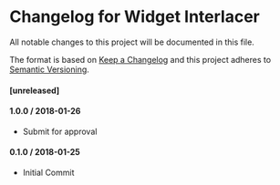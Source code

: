 # Changelog for Widget Interlacer
All notable changes to this project will be documented in this file.

The format is based on [Keep a Changelog](http://keepachangelog.com/en/1.0.0/)
and this project adheres to [Semantic Versioning](http://semver.org/spec/v2.0.0.html).

#### [unreleased]

#### 1.0.0 / 2018-01-26
* Submit for approval

#### 0.1.0 / 2018-01-25
* Initial Commit